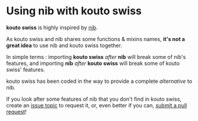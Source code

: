 # Using nib with kouto swiss

**kouto swiss** is highly inspired by [nib](http://visionmedia.github.io/nib/).

As kouto swiss and nib shares some functions & mixins names, **it's not a great idea** to use nib and kouto swiss together.

In simple terms : importing **kouto swiss** *after* **nib** will break some of nib's features, and importing **nib** *after* **kouto swiss** will break some of kouto swiss' features.

kouto swiss has been coded in the way to provide a complete *alternative* to nib.

If you look after some features of nib that you don't find in kouto swiss, create an [issue topic](https://github.com/krkn/kouto-swiss/issues) to request it, or, even better if you can, [submit a pull request](https://github.com/krkn/kouto-swiss/blob/master/CONTRIBUTING.md)!
